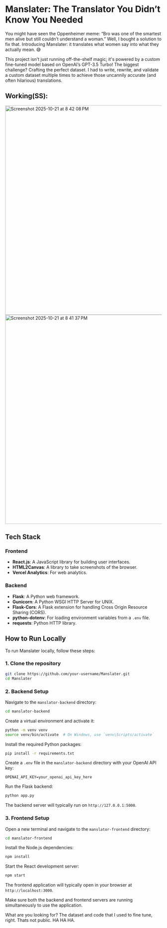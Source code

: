 # Manslater: The Translator You Didn’t Know You Needed

You might have seen the Oppenheimer meme: “Bro was one of the smartest men alive but still couldn’t understand a woman.” Well, I bought a solution to fix that. Introducing Manslater: it translates what women say into what they actually mean. 😅

This project isn't just running off-the-shelf magic; it's powered by a custom fine-tuned model based on OpenAI’s GPT-3.5 Turbo! The biggest challenge? Crafting the perfect dataset. I had to write, rewrite, and validate a custom dataset multiple times to achieve those uncannily accurate (and often hilarious) translations.

## Working(SS):
<img width="943" height="671" alt="Screenshot 2025-10-21 at 8 42 08 PM" src="https://github.com/user-attachments/assets/8c7c02e7-5a7e-4367-9201-76fc2a2a9afd" />
<img width="943" height="671" alt="Screenshot 2025-10-21 at 8 41 37 PM" src="https://github.com/user-attachments/assets/36bc1910-ae26-48f8-a407-3a986412b319" />



## Tech Stack

### Frontend
- **React.js**: A JavaScript library for building user interfaces.
- **HTML2Canvas**: A library to take screenshots of the browser.
- **Vercel Analytics**: For web analytics.

### Backend
- **Flask**: A Python web framework.
- **Gunicorn**: A Python WSGI HTTP Server for UNIX.
- **Flask-Cors**: A Flask extension for handling Cross Origin Resource Sharing (CORS).
- **python-dotenv**: For loading environment variables from a `.env` file.
- **requests**: Python HTTP library.

## How to Run Locally

To run Manslater locally, follow these steps:

### 1. Clone the repository

```bash
git clone https://github.com/your-username/Manslater.git
cd Manslater
```

### 2. Backend Setup

Navigate to the `manslator-backend` directory:

```bash
cd manslator-backend
```

Create a virtual environment and activate it:

```bash
python -m venv venv
source venv/bin/activate  # On Windows, use `venv\Scripts/activate`
```

Install the required Python packages:

```bash
pip install -r requirements.txt
```

Create a `.env` file in the `manslator-backend` directory with your OpenAI API key:

```
OPENAI_API_KEY=your_openai_api_key_here
```

Run the Flask backend:

```bash
python app.py
```

The backend server will typically run on `http://127.0.0.1:5000`.

### 3. Frontend Setup

Open a new terminal and navigate to the `manslator-frontend` directory:

```bash
cd manslator-frontend
```

Install the Node.js dependencies:

```bash
npm install
```

Start the React development server:

```bash
npm start
```

The frontend application will typically open in your browser at `http://localhost:3000`.

Make sure both the backend and frontend servers are running simultaneously to use the application.

What are you looking for? The dataset and code that I used to fine tune, right. Thats not public. HA HA HA.
